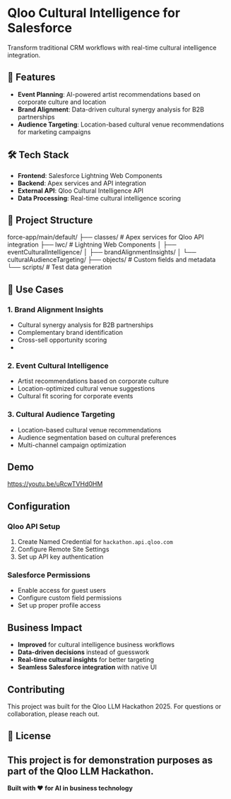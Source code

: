 # Qloo Cultural Intelligence for Salesforce

Transform traditional CRM workflows with real-time cultural intelligence integration.

## 🚀 Features

- **Event Planning**: AI-powered artist recommendations based on corporate culture and location
- **Brand Alignment**: Data-driven cultural synergy analysis for B2B partnerships  
- **Audience Targeting**: Location-based cultural venue recommendations for marketing campaigns

## 🛠️ Tech Stack

- **Frontend**: Salesforce Lightning Web Components
- **Backend**: Apex services and API integration
- **External API**: Qloo Cultural Intelligence API
- **Data Processing**: Real-time cultural intelligence scoring

## 📁 Project Structure

force-app/main/default/
├── classes/ # Apex services for Qloo API integration
├── lwc/ # Lightning Web Components
│ ├── eventCulturalIntelligence/
│ ├── brandAlignmentInsights/
│ └── culturalAudienceTargeting/
├── objects/ # Custom fields and metadata
└── scripts/ # Test data generation

## 🎯 Use Cases

### 1. Brand Alignment Insights
- Cultural synergy analysis for B2B partnerships
- Complementary brand identification
- Cross-sell opportunity scoring
- 
### 2. Event Cultural Intelligence
- Artist recommendations based on corporate culture
- Location-optimized cultural venue suggestions
- Cultural fit scoring for corporate events

### 3. Cultural Audience Targeting
- Location-based cultural venue recommendations
- Audience segmentation based on cultural preferences
- Multi-channel campaign optimization

## Demo

https://youtu.be/uRcwTVHd0HM

## Configuration

### Qloo API Setup
1. Create Named Credential for `hackathon.api.qloo.com`
2. Configure Remote Site Settings
3. Set up API key authentication

### Salesforce Permissions
- Enable access for guest users
- Configure custom field permissions
- Set up proper profile access

## Business Impact

- **Improved** for cultural intelligence business workflows
- **Data-driven decisions** instead of guesswork
- **Real-time cultural insights** for better targeting
- **Seamless Salesforce integration** with native UI

## Contributing

This project was built for the Qloo LLM Hackathon 2025. For questions or collaboration, please reach out.

## 📄 License

This project is for demonstration purposes as part of the Qloo LLM Hackathon.
---
**Built with ❤️ for AI in business technology**
